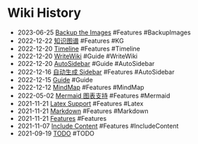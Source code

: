# Wiki History

- 2023-06-25         [Backup the Images](/0036_Features_BackupImages)    #Features #BackupImages
- 2022-12-22         [知识图谱](/0035_Features_KG)    #Features #KG
- 2022-12-20         [Timeline](/0034_Features_Timeline)    #Features #Timeline
- 2022-12-20         [WriteWiki](/0027_Guide_WriteWiki)    #Guide #WriteWiki
- 2022-12-20         [AutoSidebar](/0026_Guide_AutoSidebar)    #Guide #AutoSidebar
- 2022-12-16         [自动生成 Sidebar](/0024_Features_AutoSidebar)    #Features #AutoSidebar
- 2022-12-15         [Guide](/0023_Guide)    #Guide
- 2022-12-12         [MindMap](/0022_Features_MindMap)    #Features #MindMap
- 2022-05-02         [Mermaid 图表支持](/0020_Features_Mermaid)    #Features #Mermaid
- 2021-11-21         [Latex Support](/0018_Features_Latex)    #Features #Latex
- 2021-11-21         [Markdown](/0017_Features_Markdown)    #Features #Markdown
- 2021-11-21         [Features](/0016_Features)    #Features
- 2021-11-07         [Include Content](/0013_Features_IncludeContent)    #Features #IncludeContent
- 2021-09-19         [TODO](/0004_TODO)    #TODO
